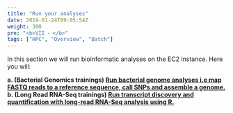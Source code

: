 ```yaml
---
title: "Run your analyses"
date: 2019-01-24T09:05:54Z
weight: 300
pre: "<b>VII ⁃ </b>"
tags: ["HPC", "Overview", "Batch"]
---
```


In this section we will run bioinformatic analyses on the EC2 instance. Here you will:

**a.	**(Bacterial Genomics trainings)** [Run bacterial genome analyses i.e map FASTQ reads to a reference sequence, call SNPs and assemble a genome.](http://slchen-lab-training.s3-website-ap-southeast-1.amazonaws.com/06-runanalyses/02-bacanalyses.html)**  
**b.	**(Long Read RNA-Seq trainings)** [Run transcript discovery and quantification with long-read RNA-Seq analysis using R.](http://slchen-lab-training.s3-website-ap-southeast-1.amazonaws.com/06-runanalyses/03-bambuday1.html)**

